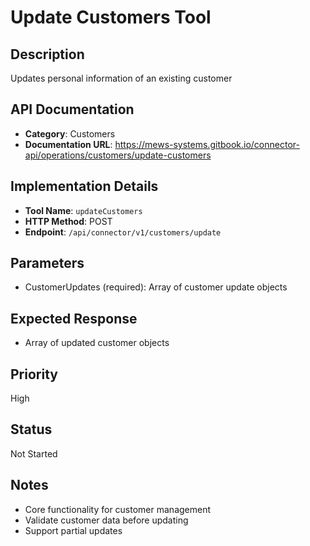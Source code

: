 # Update Customers Tool

## Description
Updates personal information of an existing customer

## API Documentation
- **Category**: Customers
- **Documentation URL**: https://mews-systems.gitbook.io/connector-api/operations/customers/update-customers

## Implementation Details
- **Tool Name**: `updateCustomers`
- **HTTP Method**: POST
- **Endpoint**: `/api/connector/v1/customers/update`

## Parameters
- CustomerUpdates (required): Array of customer update objects

## Expected Response
- Array of updated customer objects

## Priority
High

## Status
Not Started

## Notes
- Core functionality for customer management
- Validate customer data before updating
- Support partial updates 